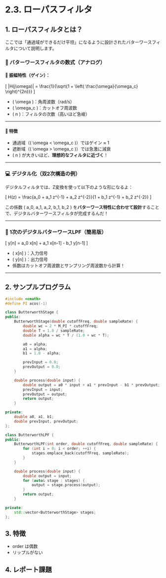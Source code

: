 # 2.3. ローパスフィルタ

## 1. ローパスフィルタとは？

ここでは「通過域ができるだけ平坦」になるように設計されたバターワースフィルタについて説明します。

### 🌈 バターワースフィルタの数式（アナログ）

#### 🔹 振幅特性（ゲイン）：

\[
|H(j\omega)| = \frac{1}{\sqrt{1 + \left( \frac{\omega}{\omega_c} \right)^{2n}}}
\]

- \( \omega \)：角周波数（rad/s）
- \( \omega_c \)：カットオフ周波数
- \( n \)：フィルタの次数（高いほど急峻）

---

#### 🔹 特徴

- 通過域（\( \omega < \omega_c \)）ではゲイン ≈ 1
- 遮断域（\( \omega > \omega_c \)）では急激に減衰
- \( n \) が大きいほど、**理想的なフィルタに近づく**！

---

### 💻 デジタル化（双2次構造の例）

デジタルフィルタでは、Z変換を使って以下のような形になるよ：

\[
H(z) = \frac{a_0 + a_1 z^{-1} + a_2 z^{-2}}{1 + b_1 z^{-1} + b_2 z^{-2}}
\]

この係数 \( a_0, a_1, a_2, b_1, b_2 \) を**バターワース特性に合わせて設計**することで、デジタルバターワースフィルタが完成するんだ！

---

### 🎯 1次のデジタルバターワースLPF（簡易版）

\[
y[n] = a_0 x[n] + a_1 x[n-1] - b_1 y[n-1]
\]

- \( x[n] \)：入力信号
- \( y[n] \)：出力信号
- 係数はカットオフ周波数とサンプリング周波数から計算！

---

## 2. サンプルプログラム
```cpp
#include <cmath>
#define PI acos(-1)

class ButterworthStage {
public:
    ButterworthStage(double cutoffFreq, double sampleRate) {
        double wc = 2 * M_PI * cutoffFreq;
        double T = 1.0 / sampleRate;
        double alpha = wc * T / (1.0 + wc * T);

        a0 = alpha;
        a1 = alpha;
        b1 = 1.0 - alpha;

        prevInput = 0.0;
        prevOutput = 0.0;
    }

    double process(double input) {
        double output = a0 * input + a1 * prevInput - b1 * prevOutput;
        prevInput = input;
        prevOutput = output;
        return output;
    }

private:
    double a0, a1, b1;
    double prevInput, prevOutput;
};

class ButterworthLPF {
public:
    ButterworthLPF(int order, double cutoffFreq, double sampleRate) {
        for (int i = 0; i < order; ++i) {
            stages.emplace_back(cutoffFreq, sampleRate);
        }
    }

    double process(double input) {
        double output = input;
        for (auto& stage : stages) {
            output = stage.process(output);
        }
        return output;
    }

private:
    std::vector<ButterworthStage> stages;
};
```


## 3. 特徴
- order は偶数
- リップルがない

## 4. レポート課題

